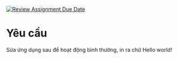 [![Review Assignment Due Date](https://classroom.github.com/assets/deadline-readme-button-24ddc0f5d75046c5622901739e7c5dd533143b0c8e959d652212380cedb1ea36.svg)](https://classroom.github.com/a/zIi7lpcN)
# Yêu cầu

Sửa ứng dụng sau để hoạt động bình thường, in ra chữ Hello world!
